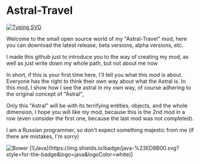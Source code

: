 # Astral-Travel

[![Typing SVG](https://readme-typing-svg.herokuapp.com?font=Fira+Code&pause=1100&color=13F72F&multiline=true&width=500&height=80&lines=Welcome+to+the+small+open+source+world+of;my+%22Astral-Travel%22+mod)](https://git.io/typing-svg)



Welcome to the small open source world of my "Astral-Travel" mod, here you can download the latest release, beta versions, alpha versions, etc.

I made this github just to introduce you to the way of creating my mod, as well as just write down my whole path, but not about me now

In short, if this is your first time here, I'll tell you what this mod is about. Everyone has the right to think their own way about what the Astral is. In this mod, I show how I see the astral in my own way, of course adhering to the original concept of "Astral",

Only this "Astral" will be with its terrifying entities, objects, and the whole dimension, I hope you will like my mod, because this is the 2nd mod in a row (even consider the first one, because the last mod was not completed).

I am a Russian programmer, so don't expect something majestic from me (if there are mistakes, I'm sorry)



<img alt="Bower" src="https://img.shields.io/bower/l/MI">
[![Java](https://img.shields.io/badge/java-%23ED8B00.svg?style=for-the-badge&logo=java&logoColor=white)]
